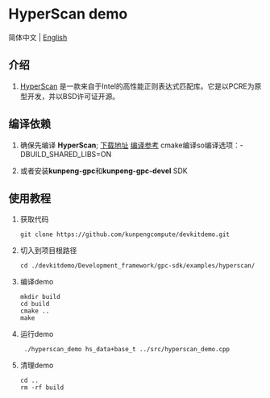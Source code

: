 # **HyperScan demo**

简体中文 | [English](README_en.md)

## 介绍

1. [HyperScan](https://www.hikunpeng.com/document/detail/zh/kunpengaccel/system-lib/cg-hyperscan/kunpengaccel_hyperscan_02_0001.html)
   是一款来自于Intel的高性能正则表达式匹配库。它是以PCRE为原型开发，并以BSD许可证开源。

## 编译依赖
1. 确保先编译 **HyperScan**;
[下载地址](https://codeload.github.com/kunpengcompute/hyperscan/zip/aarch64)
[编译参考](https://www.hikunpeng.com/document/detail/zh/kunpengaccel/system-lib/cg-hyperscan/kunpengaccel_hyperscan_02_0001.html)
   cmake编译so编译选项：-DBUILD_SHARED_LIBS=ON

2. 或者安装**kunpeng-gpc**和**kunpeng-gpc-devel** SDK

## 使用教程

1. 获取代码

   ```shell
   git clone https://github.com/kunpengcompute/devkitdemo.git
   ```

2. 切入到项目根路径

   ```shell
   cd ./devkitdemo/Development_framework/gpc-sdk/examples/hyperscan/
   ```

3. 编译demo

   ```shell
   mkdir build
   cd build
   cmake ..
   make
   ```

4. 运行demo

   ```shell
    ./hyperscan_demo hs_data+base_t ../src/hyperscan_demo.cpp
   ```

5. 清理demo

   ```shell
   cd ..
   rm -rf build
   ```

